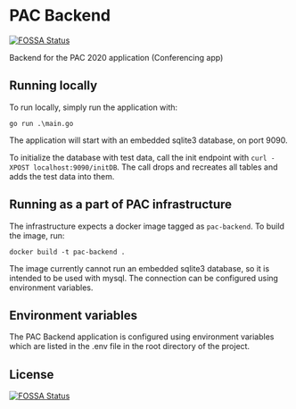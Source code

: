 # PAC Backend
[![FOSSA Status](https://app.fossa.com/api/projects/git%2Bgithub.com%2FMilos5611%2Fpac-backend.svg?type=shield)](https://app.fossa.com/projects/git%2Bgithub.com%2FMilos5611%2Fpac-backend?ref=badge_shield)

Backend for the PAC 2020 application (Conferencing app)

## Running locally
To run locally, simply run the application with:

`go run .\main.go`

The application will start with an embedded sqlite3 database, on port 9090.

To initialize the database with test data, call the init endpoint with `curl -XPOST localhost:9090/initDB`. The call drops and recreates all tables and adds the test data into them. 

## Running as a part of PAC infrastructure
The infrastructure expects a docker image tagged as `pac-backend`. To build the image, run:

`docker build -t pac-backend .`

The image currently cannot run an embedded sqlite3 database, so it is intended to be used with mysql. The connection can be configured using environment variables.

## Environment variables

The PAC Backend application is configured using environment variables which are listed in the .env file in the root directory of the project.


## License
[![FOSSA Status](https://app.fossa.com/api/projects/git%2Bgithub.com%2FMilos5611%2Fpac-backend.svg?type=large)](https://app.fossa.com/projects/git%2Bgithub.com%2FMilos5611%2Fpac-backend?ref=badge_large)